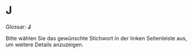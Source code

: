 # J

Glossar: **J**

Bitte wählen Sie das gewünschte Stichwort in der linken Seitenleiste aus, um weitere Details anzuzeigen.